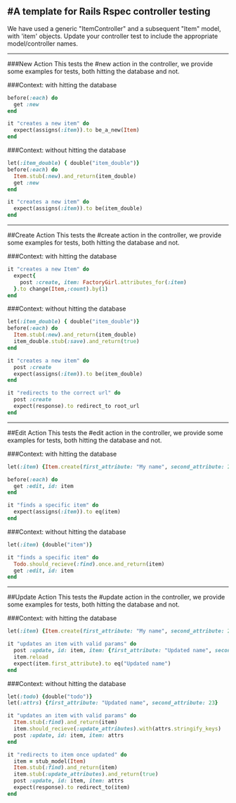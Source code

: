 #A template for Rails Rspec controller testing
---

We have used a generic "ItemController" and a subsequent "Item" model, with 'item' objects. Update your controller test to include the appropriate model/controller names.

---
##\#New Action
This tests the #new action in the controller, we provide some examples for tests, both hitting the database and not.

###Context: with hitting the database
```ruby
before(:each) do
  get :new
end

it "creates a new item" do
  expect(assigns(:item)).to be_a_new(Item)
end
```

###Context: without hitting the database
```ruby
let(:item_double) { double("item_double")}
before(:each) do
  Item.stub(:new).and_return(item_double)
  get :new
end

it "creates a new item" do
  expect(assigns(:item)).to be(item_double)
end
```
---
##Create Action
This tests the #create action in the controller, we provide some examples for tests, both hitting the database and not.

###Context: with hitting the database
```ruby
it "creates a new Item" do
  expect{
    post :create, item: FactoryGirl.attributes_for(:item)
  }.to change(Item,:count).by(1)
end
```
###Context: without hitting the database
```ruby
let(:item_double) { double("item_double")}
before(:each) do
  Item.stub(:new).and_return(item_double)
  item_double.stub(:save).and_return(true)
end

it "creates a new item" do
  post :create
  expect(assigns(:item)).to be(item_double)
end

it "redirects to the correct url" do
  post :create
  expect(response).to redirect_to root_url
end
```
---
##Edit Action
This tests the #edit action in the controller, we provide some examples for tests, both hitting the database and not.

###Context: with hitting the database
```ruby
let(:item) {Item.create(first_attribute: "My name", second_attribute: 23)}

before(:each) do
  get :edit, id: item
end

it "finds a specific item" do
  expect(assigns(:item)).to eq(item)
end
```
###Context: without hitting the database
```ruby
let(:item) {double("item")}

it "finds a specific item" do
  Todo.should_recieve(:find).once.and_return(item)
  get :edit, id: item
end
```
---
##Update Action
This tests the #update action in the controller, we provide some examples for tests, both hitting the database and not.

###Context: with hitting the database
```ruby
let(:item) {Item.create(first_attribute: "My name", second_attribute: 23)}

it "updates an item with valid params" do
  post :update, id: item, item: {first_attribute: "Updated name", second_attribute: 23}
  item.reload
  expect(item.first_attribute).to eq("Updated name")
end
```
###Context: without hitting the database
```ruby
let(:todo) {double("todo")}
let(:attrs) {first_attribute: "Updated name", second_attribute: 23}

it "updates an item with valid params" do
  Item.stub(:find).and_return(item)
  item.should_recieve(:update_attributes).with(attrs.stringify_keys)
  post :update, id: item, item: attrs
end

it "redirects to item once updated" do
  item = stub_model(Item)
  Item.stub(:find).and_return(item)
  item.stub(:update_attributes).and_return(true)
  post :update, id: item, item: attrs
  expect(response).to redirect_to(item)
end
```
















